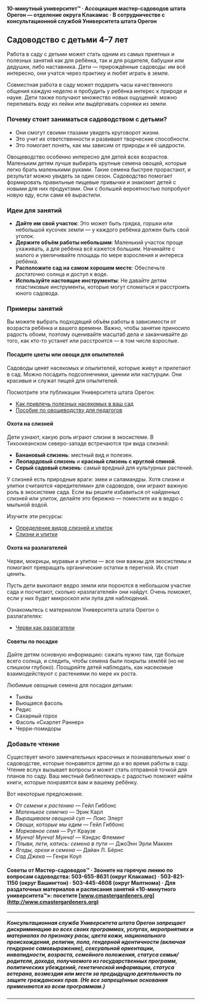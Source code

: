 #### 10-минутный университет™ · Ассоциация мастер-садоводов штата Орегон — отделение округа Клакамас · В сотрудничестве с консультационной службой Университета штата Орегон

## Садоводство с детьми 4–7 лет

Работа в саду с детьми может стать одним из самых приятных и полезных занятий как для ребёнка, так и для родителя, бабушки или дедушки, либо наставника. Дети — прирождённые садоводы: им всё интересно, они учатся через практику и любят играть в земле.

Совместная работа в саду может подарить часы качественного общения каждую неделю и пробудить у ребёнка интерес к природе и науке. Дети также получают множество новых ощущений: можно переливать воду из лейки или выдёргивать сорняки из земли.

### Почему стоит заниматься садоводством с детьми?

- Они смогут своими глазами увидеть круговорот жизни.
- Это учит их ответственности и развивает творческие способности.
- Это помогает понять, как мы зависим от природы и её щедрости.

Овощеводство особенно интересно для детей всех возрастов. Маленьким детям лучше выбирать крупные семена овощей, которые легко брать маленькими руками. Такие семена быстрее прорастают, и результат можно увидеть за один сезон. Садоводство помогает формировать правильные пищевые привычки и знакомит детей с новыми для них продуктами. Они с большей вероятностью попробуют новую еду, если сами её вырастили.

### Идеи для занятий

- **Дайте им свой участок**: Это может быть грядка, горшки или небольшой кусочек земли — у каждого ребёнка должен быть свой уголок.
- **Держите объём работы небольшим**: Маленький участок проще ухаживать, а для ребёнка всё кажется большим. Начинайте с малого и увеличивайте площадь по мере взросления и интереса ребёнка.
- **Расположите сад на самом хорошем месте**: Обеспечьте достаточно солнца и доступ к воде.
- **Используйте настоящие инструменты**: Не давайте детям пластиковые инструменты, которые могут сломаться и расстроить юного садовода.

### Примеры занятий

Вы можете выбрать подходящий объём работы в зависимости от возраста ребёнка и вашего времени. Важно, чтобы занятие приносило радость обоим, поэтому оценивайте масштаб дела и заканчивайте до того, как кто-то устанет или расстроится — в том числе взрослые.

#### Посадите цветы или овощи для опылителей

Садоводы ценят насекомых и опылителей, которые живут и прилетают в сад. Можно посадить подсолнечники, циннии или настурции. Они красивые и служат пищей для опылителей.

Посмотрите эти публикации Университета штата Орегон:

- [Как привлечь полезных насекомых в ваш сад](https://catalog.extension.oregonstate.edu/pnw550)
- [Пособие по овощеводству для педагогов](https://catalog.extension.oregonstate.edu/em9032)

#### Охота на слизней

Дети узнают, какую роль играют слизни в экосистеме. В Тихоокеанском северо-западе встречаются три вида слизней:

- **Банановый слизень**: местный вид и полезен.
- **Леопардовый слизень** и **красный слизень с круглой спиной**.
- **Серый садовый слизень**: самый вредный для культурных растений.

У слизней есть природные враги: змеи и саламандры. Хотя слизни и улитки считаются «вредителями» для садоводов, они играют важную роль в экосистеме сада. Если вы решите избавиться от найденных слизней или улиток, делайте это бережно — поместите их в ведро с мыльной водой.

Изучите эти ресурсы:

- [Определение видов слизней и улиток](https://agsci.oregonstate.edu/slug-portal/identification)
- [Слизни и улитки](https://www.oregon.gov/oda/shared/documents/publications/ippm/odaguidemolluscs2016forweb.pdf)

#### Охота на разлагателей

Черви, мокрицы, муравьи и улитки — все они важны для экосистемы и помогают превращать органические остатки в перегной. Их стоит ценить.

Пусть дети выкопают ведро земли или пороются в небольшом участке сада и посчитают, сколько «разлагателей» они найдут. Очень поможет, если у них будет микроскоп или лупа для наблюдений.

Ознакомьтесь с материалом Университета штата Орегон о разлагателях:

- [Черви как разлагатели](https://lpi.oregonstate.edu/sites/lpi.oregonstate.edu/files/pdf/hyp/lessons-manuals/K12/K5/grade_three_worms_as_decomposers.pdf)

#### Советы по посадке

Дайте детям основную информацию: сажать нужно там, где больше всего солнца, и следить, чтобы семена были покрыты землёй (но не слишком глубоко). Поощряйте детей наблюдать, как насекомые взаимодействуют с растениями по мере их роста.

Любимые овощные семена для посадки детьми:

- Тыквы
- Вьющаяся фасоль
- Редис
- Сахарный горох
- Фасоль «Скарлет Раннер»
- Черри-помидоры

### Добавьте чтение

Существует много замечательных красочных и познавательных книг о садоводстве, которые понравятся детям до и во время работы в саду. Чтение вслух вызывает вопросы и может стать отправной точкой для планов по саду. Ваш местный библиотекарь с радостью поможет найти книги, которые понравятся вам и вашему ребёнку.

Вот некоторые предложения:

- *От семени к растению* — Гейл Гиббонс
- *Маленькое семечко* — Эрик Карл
- *Выращиваем овощной суп* — Лоис Элерт
- *Овощи, которые мы едим* — Гейл Гиббонс
- *Морковное семя* — Рут Краузе
- *Мунча! Мунча! Мунча!* — Кэндэс Флеминг
- *Плыви, лети, катись: семена в пути* — ДжоЭнн Эрли Маккен
- *Ягоды, орехи и семена* — Дайан Л. Бёрнс
- *Сад Джека* — Генри Коул

#### Советы от Мастер-садоводов™ · Звоните на горячую линию по вопросам садоводства: 503-655-8631 (округ Клакамас) · 503-821-1150 (округ Вашингтон) · 503-445-4608 (округ Малтнома) · Для раздаточных материалов и расписания занятий «10-минутного университета™»: посетите [www.cmastergardeners.org](http://www.cmastergardeners.org)

---

##### Консультационная служба Университета штата Орегон запрещает дискриминацию во всех своих программах, услугах, мероприятиях и материалах по признаку расы, цвета кожи, национального происхождения, религии, пола, гендерной идентичности (включая гендерное самовыражение), сексуальной ориентации, инвалидности, возраста, семейного положения, статуса семьи/родителя, дохода, получаемого из государственных программ, политических убеждений, генетической информации, статуса ветерана, возмездия или мести за предыдущую деятельность по защите гражданских прав. (Не все запрещённые основания применяются ко всем программам.)
---